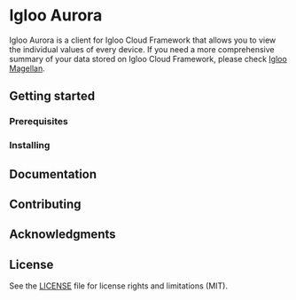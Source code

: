 # Igloo Aurora
Igloo Aurora is a client for Igloo Cloud Framework that allows you to view the individual values of every device. If you need a more comprehensive summary of your data stored on Igloo Cloud Framework, please check [Igloo Magellan](http:https://github.com/hellowitlab/iglooMagellan).
## Getting started
### Prerequisites
### Installing
## Documentation
## Contributing
## Acknowledgments
## License
See the [LICENSE](https://github.com/hellowitlab/iglooAurora/blob/master/LICENSE) file for license rights and limitations (MIT).

